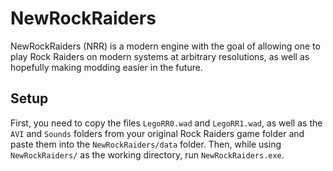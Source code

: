 # NewRockRaiders

NewRockRaiders (NRR) is a modern engine with the goal of allowing one to play Rock Raiders on modern systems at arbitrary resolutions, as well as hopefully making modding easier in the future.

## Setup

First, you need to copy the files `LegoRR0.wad` and `LegoRR1.wad`, as well as the `AVI` and `Sounds` folders from your original Rock Raiders game folder and paste them into the `NewRockRaiders/data` folder.
Then, while using `NewRockRaiders/` as the working directory, run `NewRockRaiders.exe`.
